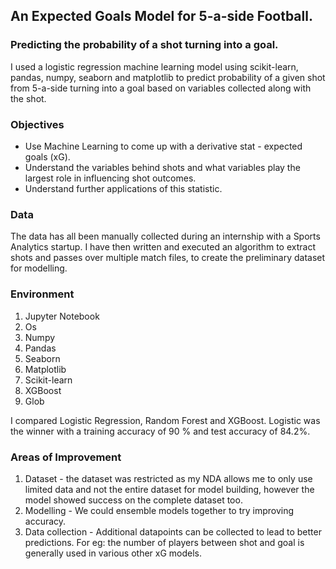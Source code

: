 ## An Expected Goals Model for 5-a-side Football.

### Predicting the probability of a shot turning into a goal.


I used a logistic regression machine learning model using scikit-learn, pandas, numpy, seaborn and matplotlib to predict probability of a given shot from 5-a-side turning into a goal based on variables collected along with the shot.

### Objectives

* Use Machine Learning to come up with a derivative stat - expected goals (xG).
* Understand the variables behind shots and what variables play the largest role in influencing shot outcomes.
* Understand further applications of this statistic.

### Data

The data has all been manually collected during an internship with a Sports Analytics startup. I have then written and executed an algorithm to extract shots and passes over multiple match files, to create the preliminary dataset for modelling. 

### Environment

1. Jupyter Notebook
2. Os
3. Numpy
4. Pandas
5. Seaborn
6. Matplotlib
7. Scikit-learn
8. XGBoost
9. Glob

I compared Logistic Regression, Random Forest and XGBoost.
Logistic was the winner with a training accuracy of 90 % and test accuracy of 84.2%.

### Areas of Improvement

1. Dataset - the dataset was restricted as my NDA allows me to only use limited data and not the entire dataset for model building, however the model showed success on the complete dataset too.
2.  Modelling - We could ensemble models together to try improving accuracy.
3. Data collection - Additional datapoints can be collected to lead to better predictions. For eg: the number of players between shot and goal is generally used in various other xG models.
